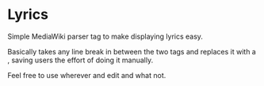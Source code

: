 Lyrics
======

Simple MediaWiki parser tag to make displaying lyrics easy.

Basically takes any line break in between the two <lyrics> tags and replaces it with a <br/>, saving users the effort of doing it manually.

Feel free to use wherever and edit and what not.
